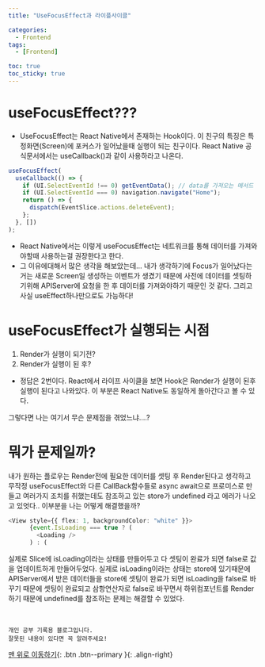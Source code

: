 ```yaml
---
title: "UseFocusEffect과 라이플사이클"

categories:
  - Frontend
tags:
  - [Frontend]

toc: true
toc_sticky: true
---
```


# useFocusEffect???

- UseFocusEffect는 React Native에서 존재하는 Hook이다.
  이 친구의 특징은 특정화면(Screen)에 포커스가 일어났을때 실행이 되는 친구이다.
  React Native 공식문서에서는 useCallback()과 같이 사용하라고 나온다.

```typescript
useFocusEffect(
  useCallback(() => {
    if (UI.SelectEventId !== 0) getEventData(); // data를 가져오는 메서드
    if (UI.SelectEventId === 0) navigation.navigate("Home");
    return () => {
      dispatch(EventSlice.actions.deleteEvent);
    };
  }, [])
);
```

- React Native에서는 이렇게 useFocusEffect는 네트워크를 통해 데이터를 가져와야할때 사용하는걸 권장한다고 한다.
- 그 이유에대해서 많은 생각을 해보았는데... 내가 생각하기에 Focus가 일어났다는거는 새로운 Screen일 생성하는 이벤트가 생겼기 때문에 사전에 데이터를 셋팅하기위해 APIServer에 요청을 한 후 데이터를 가져와야하기 때문인 것 같다. 그리고 사실 useEffect하나만으로도 가능하다!

# useFocusEffect가 실행되는 시점

1. Render가 실행이 되기전?
2. Render가 실행이 된 후?

- 정답은 2번이다. React에서 라이프 사이클을 보면 Hook은 Render가 실행이 된후 실행이 된다고 나와있다. 이 부분은 React Native도 동일하게 돌아간다고 볼 수 있다.

그렇다면 나는 여기서 무슨 문제점을 겪었느냐....?

# 뭐가 문제일까?

내가 원하는 플로우는 Render전에 필요한 데이터를 셋팅 후 Render된다고 생각하고 무작정 useFocusEffect와 다른 CallBack함수들로 async await으로 프로미스로 만들고 여러가지 조치를 취했는데도 참조하고 있는 store가 undefined 라고 에러가 나오고 있엇다..
이부분을 나는 어떻게 해결했을까?

```typescript
<View style={{ flex: 1, backgroundColor: "white" }}>
      {event.IsLoading === true ? (
        <Loading />
      ) : (
```

실제로 Slice에 isLoading이라는 상태를 만들어두고 다 셋팅이 완료가 되면 false로 값을 업데이트하게 만들어두었다. 실제로 isLoading이라는 상태는 store에 있기때문에 APIServer에서 받은 데이터들을 store에 셋팅이 완료가 되면 isLoading을 false로 바꾸기 때문에 셋팅이 완료되고 삼항연산자로 false로 바꾸면서 하위컴포넌트를 Render하기 때문에 undefined를 참조하는 문제는 해결할 수 있었다.

<br>

    개인 공부 기록용 블로그입니다.
    잘못된 내용이 있다면 꼭 알려주세요!

[맨 위로 이동하기](#){: .btn .btn--primary }{: .align-right}
